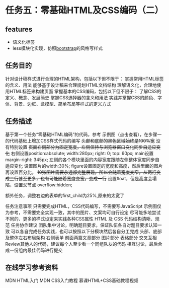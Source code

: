 # 任务五：零基础HTML及CSS编码（二）

## features
- 语义化标签
- less模块化实现，仿照[bootstrap](https://github.com/twbs/bootstrap/blob/master/less/)的风格写样式

## 任务目的
针对设计稿样式进行合理的HTML架构，包括以下但不限于：
掌握常用HTML标签的含义、用法
能够基于设计稿来合理规划HTML文档结构
理解语义化，合理地使用HTML标签来构建页面
掌握基本的CSS编码，包括以下但不限于：
了解CSS的定义、概念、发展简史
掌握CSS选择器的含义和用法
实践并掌握CSS的颜色、字体、背景、边框、盒模型、简单布局等样式的定义方式
## 任务描述
基于第一个任务“零基础HTML编码”的代码，参考 示例图（点击查看），在步骤一的代码基础上增加CSS样式代码的编写
~~头部和底部的黑色区域始终是100%宽~~
没有特别设置
~~页面右侧部分为固定宽度，左侧保持与浏览器窗口变化同步自适应变化~~
右侧设置position:absolute; width:280px;  right: 0; top: 60px; main设置margin-right: 345px;
左侧的各个模块里面的内容宽度跟随左侧整体宽度同步自适应变化
设置图片的width:30%; figure设置固定的宽度和高度，然后里面的图片再设置百分比。
~~10张图片需要永远都完整展现，所以会随着宽度变窄，从两行变成三行甚至更多，也有可能随着宽度变宽，变成一行~~
设置float，但是高度会塌陷，设置父节点 overflow:hidden;

额外任务，调整右边的表单的first_child为25%,原来的太宽了

任务注意事项
只需要完成HTML，CSS代码编写，不需要写JavaScript
示例图仅为参考，不需要完全实现一致，其中的图片、文案均可自行设定
尽可能多地尝试不同的、更多的样式设定来实践各种CSS属性
HTML 及 CSS 代码结构清晰、规范
任务协作建议
团队集中讨论，明确题目要求，保证队伍各自对题目要求认知一致
可以各自完成任务实践，也可以按照以下分模块然后各自分工完成
头部、底部及整体左右布局架构
右侧表单
前面两篇文章部分
图片部分
表格部分
交叉互相Review其他人的代码，建议每个人至少看一个同组队友的代码
相互讨论，最后合成一份组内最佳代码进行提交
## 在线学习参考资料
MDN HTML入门
MDN CSS入门教程
慕课HTML+CSS基础教程视频